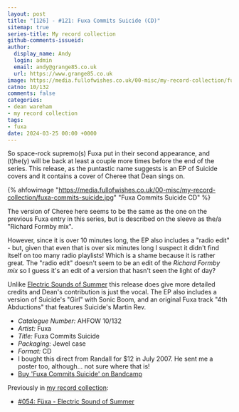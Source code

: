 ```yaml
---
layout: post
title: "[126] - #121: Fuxa Commits Suicide (CD)"
sitemap: true
series-title: My record collection
github-comments-issueid:
author:
  display_name: Andy
  login: admin
  email: andy@grange85.co.uk
  url: https://www.grange85.co.uk
image: https://media.fullofwishes.co.uk/00-misc/my-record-collection/fuxa-commits-suicide.jpg
catno: 10/132
comments: false
categories:
- dean wareham
- my record collection
tags:
- fuxa
date: 2024-03-25 00:00 +0000
---
```

So space-rock supremo(s) Fuxa put in their second appearance, and (t)he(y) will be back at least a couple more times before the end of the series. This release, as the puntastic name suggests is an EP of Suicide covers and it contains a cover of Cheree that Dean sings on.

{% ahfowimage "https://media.fullofwishes.co.uk/00-misc/my-record-collection/fuxa-commits-suicide.jpg" "Fuxa Commits Suicide CD" %}

The version of Cheree here seems to be the same as the one on the previous Fuxa entry in this series, but is described on the sleeve as the/a "Richard Formby mix".

However, since it is over 10 minutes long, the EP also includes a "radio edit" - but, given that even that is over six minutes long I suspect it didn't find itself on too many radio playlists! Which is a shame because it is rather great. The "radio edit" doesn't seem to be an edit of the _Richard Formby mix_ so I guess it's an edit of a version that hasn't seen the light of day?

Unlike [Electric Sounds of Summer](/2023/07/24/my-record-collection-054-fuxa-electric-sound-of-summer/) this release does give more detailed credits and Dean's contribution is just the vocal. The EP also includes a version of Suicide's "Girl" with Sonic Boom, and an original Fuxa track "4th Abductions" that features Suicide's Martin Rev.

 - *Catalogue Number:* AHFOW 10/132
 - *Artist:* Fuxa
 - *Title:* Fuxa Commits Suicide
 - *Packaging:* Jewel case
 - *Format:* CD
 - I bought this direct from Randall for $12 in July 2007. He sent me a poster too, although... not sure where that is!
 - [Buy 'Fuxa Commits Suicide' on Bandcamp](https://fuxa1.bandcamp.com/album/fuxa-commits-suicide)

 Previously in [my record collection](/category/my-record-collection):
  - [#054: Füxa - Electric Sound of Summer](/2023/07/24/my-record-collection-054-fuxa-electric-sound-of-summer/)
